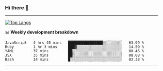 ### Hi there 👋

-------
[![Top Langs](https://github-readme-stats.vercel.app/api/top-langs/?username=ashish-r)](https://github.com/anuraghazra/github-readme-stats)

📊 **Weekly development breakdown**
<!--START_SECTION:waka-->
```text
JavaScript   4 hrs 40 mins   ████████████████░░░░░░░░░   63.99 % 
Ruby         1 hr 3 mins     ███▓░░░░░░░░░░░░░░░░░░░░░   14.50 % 
YAML         37 mins         ██░░░░░░░░░░░░░░░░░░░░░░░   08.46 % 
JSX          35 mins         ██░░░░░░░░░░░░░░░░░░░░░░░   08.08 % 
Bash         14 mins         █░░░░░░░░░░░░░░░░░░░░░░░░   03.38 % 
```
<!--END_SECTION:waka-->
-------

<!--
**ashish-r/ashish-r** is a ✨ _special_ ✨ repository because its `README.md` (this file) appears on your GitHub profile.

Here are some ideas to get you started:

- 🔭 I’m currently working on ...
- 🌱 I’m currently learning ...
- 👯 I’m looking to collaborate on ...
- 🤔 I’m looking for help with ...
- 💬 Ask me about ...
- 📫 How to reach me: ...
- 😄 Pronouns: ...
- ⚡ Fun fact: ...
-->

